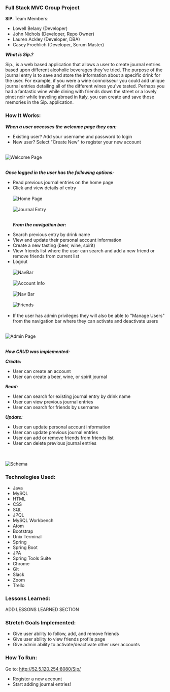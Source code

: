 ### Full Stack MVC Group Project


<strong> SIP. </strong>Team Members:
<ul>
<li>Lowell Belany (Developer)</li>
<li>John Nichols (Developer, Repo Owner)</li>
<li>Lauren Ackley (Developer, DBA)</li>
<li>Casey Froehlich (Developer, Scrum Master)</li>
</ul>

<strong><em>What is Sip.?</strong></em>

Sip., is a web based application that allows a user to create journal entries based upon different alcoholic beverages they've tried. The purpose of the journal entry is to save and store the information about a specific drink for the user. For example, if you were a wine connoisseur you could add unique journal entries detailing all of the different wines you've tasted. Perhaps you had a fantastic wine while dining with friends down the street or a lovely pinot noir while traveling abroad in Italy, you can create and save those memories in the Sip. application.

### <strong>How It Works:</strong>

<strong><em>When a user accesses the welcome page they can:</strong></em>
<ul>
<li> Existing user? Add your username and password to login</li>
<li> New user? Select "Create New" to register your new account</li>
</ul>
<br>
<img src="Welcome.png" alt="Welcome Page">
<br>
<br>

<strong><em>Once logged in the user has the following options:</strong></em>
<ul>
<li> Read previous journal entries on the home page</li>
<li> Click and view details of entry</li>
<br>
<img src="home.png" alt="Home Page">
<br>
<br>
<img src="journal.png" alt="Journal Entry">
   <br>
   <br>

<strong><em>From the navigation bar:</strong></em>
<li> Search previous entry by drink name</li>
<li> View  and update their personal account information</li>
<li> Create a new tasting (beer, wine, spirit)</li>
<li> View friends list where the user can search and add a new friend or remove friends from current list</li>
<li> Logout</li>
<br>
<img src="navbar.png" alt="NavBar">
 <br>
 <br>
<img src="AccountInfo.png" alt="Account Info">
<br>
<br>
<img src="navbar.png" alt="Nav Bar">
  <br>
  <br>
  <img src="friendsList.png" alt="Friends">
    <br>
     <br>
<li> If the user has admin privileges they will also be able to "Manage Users" from the navigation bar where they can activate and deactivate users</li>
 </ul>
 <br>
    <img src="AdminPrivs.png" alt="Admin Page">
    <br>
    <br>

<strong><em> How CRUD was implemented:</strong></em>

 <strong><em>Create:</strong></em>
 <ul>
 <li> User can create an account</li>
 <li> User can create a beer, wine, or spirit journal</li>
 </ul>

<strong><em>Read:</strong></em>
 <ul>
 <li> User can search for existing journal entry by drink name</li>
 <li> User can view previous journal entries</li>
 <li> User can search for friends by username</li>
 </ul>

<strong><em> Update:</strong></em>
 <ul>
 <li> User can update personal account information</li>
 <li> User can update previous journal entries</li>
 <li> User can add or remove friends from friends list</li>
 <li> User can delete previous journal entries</li>
 </ul>
 <br>
 <br>










<img src="SchemaDesign.png" alt="Schema">

### <strong>Technologies Used:</strong>

<ul>
<li>Java</li>
<li>MySQL</li>
<li>HTML</li>
<li>CSS</li>
<li>SQL</li>
<li>JPQL</li>
<li>MySQL Workbench</li>
<li>Atom</li>
<li>Bootstrap</li>
<li>Unix Terminal</li>
<li>Spring</li>
<li>Spring Boot</li>
<li>JPA</li>
<li>Spring Tools Suite</li>
<li>Chrome</li>
<li>Git</li>
<li>Slack</li>
<li>Zoom</li>
<li>Trello</li>
</ul>

### <strong>Lessons Learned:</strong>

ADD LESSONS LEARNED SECTION
### <strong>Stretch Goals Implemented:</strong>
<ul>
<li> Give user ability to follow, add, and remove friends</li>
<li> Give user ability to view friends profile page</li>
<li> Give admin ability to activate/deactivate other user accounts</li>
</ul>

### <strong>How To Run:</strong>

Go to: http://52.5.120.254:8080/Sip/
<ul>
<li> Register a new account</li>
<li> Start adding journal entries! </li>
</ul>
